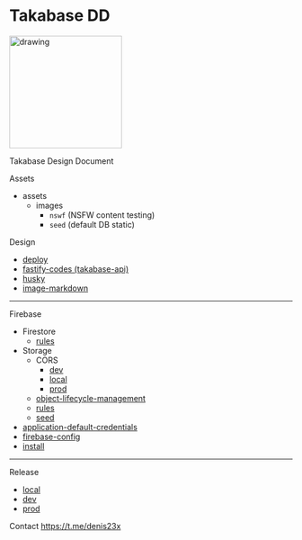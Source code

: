 # Takabase DD

<img src="https://m.media-amazon.com/images/I/51mVxLPBgzL._AC_UF1000,1000_QL80_.jpg" alt="drawing" width="200"/>

Takabase Design Document

Assets

- assets
  - images
    - `nswf` (NSFW content testing)
    - `seed` (default DB static)

Design

- [deploy](design/deploy.md)
- [fastify-codes (takabase-api)](design/fastify-error-codes.md)
- [husky](design/husky.md)
- [image-markdown](design/image-markdown.md)

___

Firebase

- Firestore
  - [rules](firebase/firestore/rules.md)
- Storage
  - CORS
    - [dev](firebase/storage/cors/dev.md)
    - [local](firebase/storage/cors/local.md)
    - [prod](firebase/storage/cors/prod.md)
  - [object-lifecycle-management](firebase/storage/object-lifecycle-management.md)
  - [rules](firebase/storage/rules.md)
  - [seed](firebase/storage/seed.md)
- [application-default-credentials](firebase/application-default-credentials.md)
- [firebase-config](firebase/firebase-config.md)
- [install](firebase/install.md)

___

Release

- [local](release/local.md)
- [dev](release/dev.md)
- [prod](release/prod.md)
 
Contact https://t.me/denis23x
